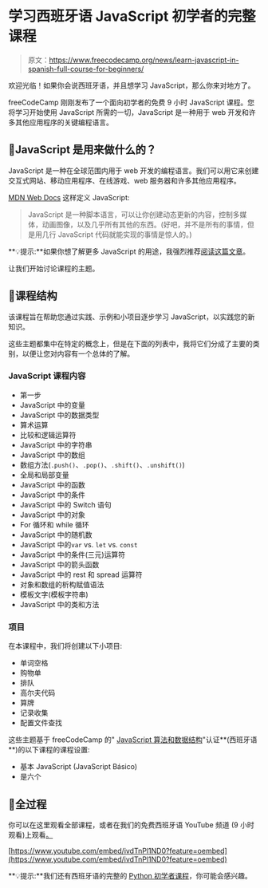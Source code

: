# 学习西班牙语 JavaScript 初学者的完整课程

> 原文：<https://www.freecodecamp.org/news/learn-javascript-in-spanish-full-course-for-beginners/>

欢迎光临！如果你会说西班牙语，并且想学习 JavaScript，那么你来对地方了。

freeCodeCamp 刚刚发布了一个面向初学者的免费 9 小时 JavaScript 课程。您将学习开始使用 JavaScript 所需的一切，JavaScript 是一种用于 web 开发和许多其他应用程序的关键编程语言。

## 🔹JavaScript 是用来做什么的？

JavaScript 是一种在全球范围内用于 web 开发的编程语言。我们可以用它来创建交互式网站、移动应用程序、在线游戏、web 服务器和许多其他应用程序。

[MDN Web Docs](https://developer.mozilla.org/en-US/docs/Learn/JavaScript/First_steps/What_is_JavaScript) 这样定义 JavaScript:

> JavaScript 是一种脚本语言，可以让你创建动态更新的内容，控制多媒体，动画图像，以及几乎所有其他的东西。(好吧，并不是所有的事情，但是用几行 JavaScript 代码就能实现的事情是惊人的。)

**💡提示:**如果你想了解更多 JavaScript 的用途，我强烈推荐[阅读这篇文章](https://www.freecodecamp.org/news/the-applications-of-javascript/)。

让我们开始讨论课程的主题。

## 🔸课程结构

该课程旨在帮助您通过实践、示例和小项目逐步学习 JavaScript，以实践您的新知识。

这些主题都集中在特定的概念上，但是在下面的列表中，我将它们分成了主要的类别，以便让您对内容有一个总体的了解。

### JavaScript 课程内容

*   第一步
*   JavaScript 中的变量
*   JavaScript 中的数据类型
*   算术运算
*   比较和逻辑运算符
*   JavaScript 中的字符串
*   JavaScript 中的数组
*   数组方法(`.push()`、`.pop()`、`.shift()`、`.unshift()`)
*   全局和局部变量
*   JavaScript 中的函数
*   JavaScript 中的条件
*   JavaScript 中的 Switch 语句
*   JavaScript 中的对象
*   For 循环和 while 循环
*   JavaScript 中的随机数
*   JavaScript 中的`var` vs. `let` vs. `const`
*   JavaScript 中的条件(三元)运算符
*   JavaScript 中的箭头函数
*   JavaScript 中的 rest 和 spread 运算符
*   对象和数组的析构赋值语法
*   模板文字(模板字符串)
*   JavaScript 中的类和方法

### 项目

在本课程中，我们将创建以下小项目:

*   单词空格
*   购物单
*   排队
*   高尔夫代码
*   算牌
*   记录收集
*   配置文件查找

这些主题基于 freeCodeCamp 的" [JavaScript 算法和数据结构](https://www.freecodecamp.org/espanol/learn/javascript-algorithms-and-data-structures/)"认证**(西班牙语**)的以下课程的课程设置:

*   基本 JavaScript (JavaScript Básico)
*   是六个

## 🔹全过程

你可以在这里观看全部课程，或者在我们的免费西班牙语 YouTube 频道 (9 小时观看)上观看[。](https://www.youtube.com/channel/UC1emV4A8liRs9p80CY8ElUQ)

[https://www.youtube.com/embed/ivdTnPl1ND0?feature=oembed](https://www.youtube.com/embed/ivdTnPl1ND0?feature=oembed)

**💡提示:**我们还有西班牙语的完整的 [Python 初学者课程](https://www.youtube.com/watch?v=DLikpfc64cA&t=1127s)，你可能会感兴趣。